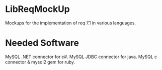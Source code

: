LibReqMockUp
============

Mockups for the implementation of req 7.1 in various languages.

Needed Software
===============
MySQL .NET connector for c#.
MySQL JDBC connector for java.
MySQL c connector & mysql2 gem for ruby.
